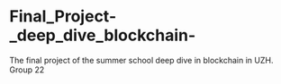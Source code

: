 # Final_Project-_deep_dive_blockchain-
The final project of the summer school deep dive in blockchain in UZH. Group 22
